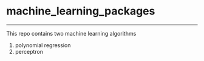 # machine_learning_packages
---
This repo contains two machine learning algorithms
1. polynomial regression
2. perceptron
